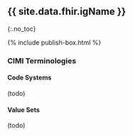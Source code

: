 ## {{ site.data.fhir.igName }}
{:.no_toc}

{% include publish-box.html %}

###  CIMI Terminologies

#### Code Systems

(todo)

#### Value Sets

(todo)

